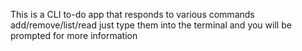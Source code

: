 This is a CLI to-do app that responds to various commands add/remove/list/read just type them into the terminal and you will be prompted for more information
